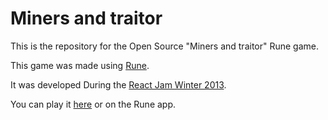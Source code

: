 # Miners and traitor

This is the repository for the Open Source "Miners and traitor" Rune game.

This game was made using [Rune](https://www.rune.ai/).

It was developed During the [React Jam Winter 2013](https://reactjam.com/).

You can play it [here](https://app.rune.ai/dev-0GkyTb1A) or on the Rune app.
